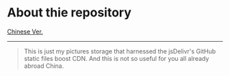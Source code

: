 # About thie repository
[Chinese Ver.](./)

------

> This is just my pictures storage that harnessed the jsDelivr's GitHub static files boost CDN. And this is not so useful for you all already abroad China.